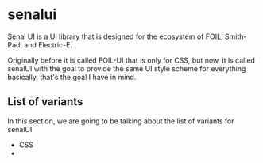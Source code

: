 # senalui


Senal UI is a UI library that is designed for the ecosystem of FOIL, Smith-Pad, and Electric-E.


Originally before it is called FOIL-UI that is only for CSS, but now, it is called senalUI with 
the goal to provide the same UI style scheme for everything basically, that's the goal I have 
in mind.





## List of variants

In this section, we are going to be talking about the list of variants for senalUI


- CSS
- 